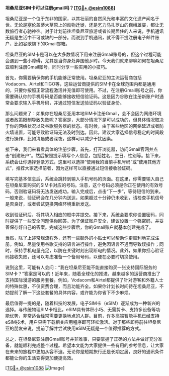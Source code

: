 **坦桑尼亚SIM卡可以注册gmail吗？[[TG💪+ @esim1088](https://t.me/s/esim1088)]**

坦桑尼亚是一个位于东非的国家，以其壮丽的自然风光和丰富的文化遗产闻名于世。无论是塞伦盖蒂大草原上的动物迁徙，还是乞力马扎罗山的巍峨雄姿，都让无数旅行者心驰神往。对于计划前往坦桑尼亚旅游或者长期居住的人来说，手机通讯无疑是生活中不可或缺的一部分。而说到手机通讯，就不得不提注册电子邮件账户，比如谷歌旗下的Gmail邮箱。

坦桑尼亚的SIM卡是可以在大多数情况下用来注册Gmail账号的，但这个过程可能会遇到一些小障碍，尤其是当你身处异国他乡时。今天我们就来聊聊如何在坦桑尼亚顺利注册Gmail账号，同时分享一些实用的小技巧。

首先，你需要确保你的手机能够正常使用。坦桑尼亚的主流运营商包括Vodacom、Airtel和TIGO等，这些运营商提供的SIM卡在全球范围内都是通用的，只要你按照正常流程激活并充值即可使用。不过，在注册Gmail账号之前，你需要确认你的手机号码是否能够接收短信验证码。这是因为谷歌在注册新账户时通常会要求输入手机号码，并通过短信发送验证码以验证身份。

那么问题来了：如果你在坦桑尼亚用本地SIM卡注册Gmail，会不会因为网络环境或者政策限制导致失败呢？答案是，大部分情况下是可以成功的，但具体情况取决于你的网络状况以及谷歌服务器的状态。有时候，由于某些地区的网络延迟或者防火墙设置，可能导致验证码无法及时到达。因此，建议大家选择信号稳定的时间段进行操作，比如清晨或者深夜，这样可以减少干扰因素。

接下来，我们来看看具体的注册步骤。首先，打开浏览器，访问Gmail官网并点击“创建账户”。然后按照提示填写个人信息，包括姓名、生日、性别等。接下来，系统会让你选择登录方式，这里可以选择“使用我的当前手机号码”或“使用其他方式”，推荐大家选择前者，因为这样可以直接通过短信接收验证码。

填写完基本信息后，系统会跳转到输入手机号码的页面。在这里，你需要输入自己在坦桑尼亚购买的SIM卡对应的号码。注意，这个号码必须是你正在使用的有效号码，否则验证码将无法发送成功。输入完成后，点击“下一步”，等待短信的到来。一般来说，验证码会在几分钟内送达，如果超过十分钟仍未收到，请检查手机信号是否良好，或者尝试更换网络环境重新发送。

收到验证码后，将其填入相应的框中并提交。接下来，系统会要求你设置密码，同时提供了一些安全问题供你回答。为了保证账户安全，建议设置一个强密码，并妥善保存好自己的答案。完成这些步骤后，你的Gmail账户就基本创建完成了。

当然，除了上述常规流程外，还有一些额外的小贴士可以帮助你更顺利地完成注册。例如，尽量使用谷歌支持的语言进行操作，避免因语言不通而导致误操作；同时，保持手机电量充足，以防在关键时刻出现断电的情况。此外，如果你担心验证码接收失败，还可以考虑准备一个备用号码，以便在必要时切换使用。

说到这里，可能有人会问：“我在坦桑尼亚能不能直接购买一张支持国际服务的SIM卡？”答案是可以的！近年来，随着全球化的推进，越来越多的运营商推出了支持国际漫游的服务套餐。例如，Vodacom和Airtel都提供了针对游客和外籍人士的特殊优惠，不仅资费合理，而且功能齐全。如果你计划长时间待在坦桑尼亚，不妨提前了解一下这些套餐的具体内容，或许能为你省下不少麻烦。

最后值得一提的是，随着科技的发展，电子SIM卡（eSIM）逐渐成为一种新兴的选择。与传统物理SIM卡相比，eSIM具有体积小巧、无需剪卡、支持多设备等功能优势，非常适合经常需要更换地点的人群。目前，许多高端智能手机已经支持eSIM技术，用户只需下载相关应用程序即可轻松激活。对于那些即将前往坦桑尼亚的朋友来说，提前了解并尝试使用eSIM无疑是一个值得推荐的方式。

总之，在坦桑尼亚注册Gmail账号并非难事，只要掌握了正确的方法并做好充分准备，就能顺利完成整个过程。希望本文能为大家提供一些有用的参考信息，让大家在未来的旅程中更加从容不迫。无论你是短期旅行还是长期定居，良好的通讯条件都能让你的生活变得更加便捷高效。

[[TG💪+ @esim1088](https://t.me/s/esim1088) ![Image](https://i.postimg.cc/4NQfJmqS/Snipaste-2025-05-13-00-14-12.png)]